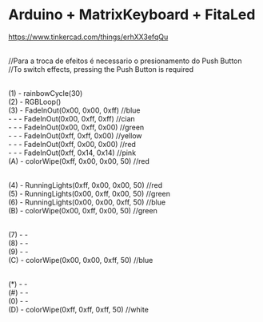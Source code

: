 # Arduino + MatrixKeyboard + FitaLed
https://www.tinkercad.com/things/erhXX3efqQu

<br> //Para a troca de efeitos é necessario o presionamento do Push Button
<br> //To switch effects, pressing the Push Button is required

<br> (1) -    rainbowCycle(30) 
<br> (2) -    RGBLoop() 
<br> (3) -    FadeInOut(0x00, 0x00, 0xff) //blue 
<br> - - -    FadeInOut(0x00, 0xff, 0xff) //cian 
<br> - - -    FadeInOut(0x00, 0xff, 0x00) //green 
<br> - - -    FadeInOut(0xff, 0xff, 0x00) //yellow 
<br> - - -    FadeInOut(0xff, 0x00, 0x00) //red 
<br> - - -    FadeInOut(0xff, 0x14, 0x14) //pink
<br> (A) -    colorWipe(0xff, 0x00, 0x00, 50) //red

<br> (4) -    RunningLights(0xff, 0x00, 0x00, 50) //red 
<br> (5) -    RunningLights(0x00, 0xff, 0x00, 50) //green 
<br> (6) -    RunningLights(0x00, 0x00, 0xff, 50) //blue
<br> (B) -    colorWipe(0x00, 0xff, 0x00, 50) //green

<br> (7) -   -
<br> (8) -   - 
<br> (9) -   -
<br> (C) -   colorWipe(0x00, 0x00, 0xff, 50) //blue

<br> (*) -   -
<br> (#) -   -
<br> (0) -   -
<br> (D) -   colorWipe(0xff, 0xff, 0xff, 50) //white 
